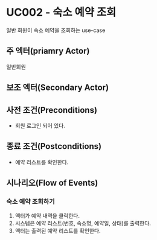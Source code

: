# UC002 - 숙소 예약 조회

일반 회원이 숙소 예약을 조회하는 use-case

## 주 엑터(priamry Actor)

일반회원 

## 보조 엑터(Secondary Actor)

## 사전 조건(Preconditions)

- 회원 로그인 되어 있다.

## 종료 조건(Postconditions)

- 예약 리스트를 확인한다.

## 시나리오(Flow of Events)

### 숙소 예약 조회하기

1. 액터가 예약 내역을 클릭한다.
2. 시스템은 예약 리스트(번호, 숙소명, 예약일, 상태)를 출력한다.
3. 액터는 출력된 예약 리스트를 확인한다.
